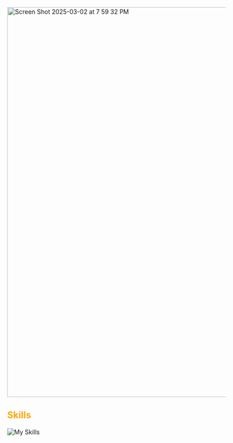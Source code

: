 <img width="900" alt="Screen Shot 2025-03-02 at 7 59 32 PM" src="https://github.com/user-attachments/assets/02cea72b-2afa-43da-845f-0ee38fb077e3" />

## <span style="color: orange;">Skills</span>
![My Skills](https://skillicons.dev/icons?i=python,r,cpp,js,html,css,git)


